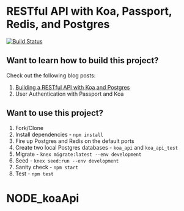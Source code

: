 # RESTful API with Koa, Passport, Redis, and Postgres

[![Build Status](https://travis-ci.org/mjhea0/node-koa-api.svg?branch=master)](https://travis-ci.org/mjhea0/node-koa-api)

## Want to learn how to build this project?

Check out the following blog posts:

1. [Building a RESTful API with Koa and Postgres](http://mherman.org/blog/2017/08/23/building-a-restful-api-with-koa-and-postgres)
1. User Authentication with Passport and Koa

## Want to use this project?

1. Fork/Clone
1. Install dependencies - `npm install`
1. Fire up Postgres and Redis on the default ports
1. Create two local Postgres databases - `koa_api` and `koa_api_test`
1. Migrate - `knex migrate:latest --env development`
1. Seed - `knex seed:run --env development`
1. Sanity check - `npm start`
1. Test - `npm test`
# NODE_koaApi
